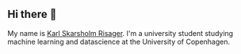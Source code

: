 <h2>Hi there 👋</h2>

My name is <a href='https://www.linkedin.com/in/karl-risager-65b55a1b6/'>Karl Skarsholm Risager</a>. I'm a university student studying machine learning and datascience at the University of Copenhagen.



<!--
**KarlRisager/KarlRisager** is a ✨ _special_ ✨ repository because its `README.md` (this file) appears on your GitHub profile.

Here are some ideas to get you started:

- 🔭 I’m currently working on ...
- 🌱 I’m currently learning ...
- 👯 I’m looking to collaborate on ...
- 🤔 I’m looking for help with ...
- 💬 Ask me about ...
- 📫 How to reach me: ...
- 😄 Pronouns: ...
- ⚡ Fun fact: ...
-->
